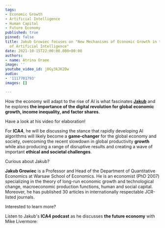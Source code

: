 ```yaml
---
tags:
- Economic Growth
- Artificial Intelligence
- Human Capital
- Future Economy
published: true
pinned: false
title: Jakub Growiec focuses on "New Mechanisms of Economic Growth in the Age
  of Artificial Intelligence"
date: 2021-10-15T22:00:00.000+00:00
authors:
- name: Atrina Oraee
image: ''
youtube_video_id: j0Gy3kJK2Dw
audio:
- '1117701793'
images: []

---
```

How the economy will adapt to the rise of AI is what fascinates [**Jakub**](/fellows#growiec "Jakub Grower") and he explores **the importance of the digital revolution for global economic growth, income inequality, and factor shares**.

Have a look at his video for elaboration!

For **ICA4**, he will be discussing the stance that rapidly developing AI algorithms will likely become a **game-changer** for the global economy and society, overcoming the recent slowdown in global productivity **growth** while also producing a range of disruptive results and creating a wave of important **ethical and societal challenges**.

Curious about Jakub?

**Jakub Growiec** is a Professor and Head of the Department of Quantitative Economics at Warsaw School of Economics. He is an economist (PhD 2007) specializing in the theory of long-run economic growth and technological change, macroeconomic production functions, human and social capital. Moreover, he has published 30 articles in internationally respectable JCR-listed journals.

Interested to learn more?

Listen to Jakub's **ICA4 podcast** as he discusses **the future economy** with Mike Livermore: